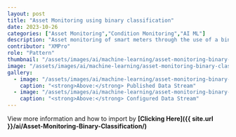 ```yaml
---
layout: post
title: "Asset Monitoring using binary classification"
date: 2023-10-26
categories: ["Asset Monitoring","Condition Monitoring","AI ML"]
description: "Asset monitoring of smart meters through the use of a binary classification model on real-time data."
contributor: "XMPro"
role: "Pattern"
thumbnail: "/assets/images/ai/machine-learning/asset-monitoring-binary-classification/dsRunning.png"
image: "/assets/images/ai/machine-learning/asset-monitoring-binary-classification/dsRunning.png"
gallery:
  - image: "/assets/images/ai/machine-learning/asset-monitoring-binary-classification/dsRunning.png"
    caption: "<strong>Above:</strong> Published Data Stream"
  - image: "/assets/images/ai/machine-learning/asset-monitoring-binary-classification/ds.png"
    caption: "<strong>Above:</strong> Configured Data Stream"
---
```


View more information and how to import by <strong>[Clicking Here]({{ site.url }}/ai/Asset-Monitoring-Binary-Classification/)</strong>